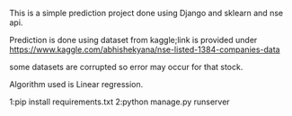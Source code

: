 This is a simple prediction project done using Django and sklearn and nse api.

Prediction is done using dataset from kaggle;link is provided under
https://www.kaggle.com/abhishekyana/nse-listed-1384-companies-data

some datasets are corrupted so error may occur for that stock.


Algorithm used is Linear regression.

1:pip install requirements.txt
2:python manage.py runserver